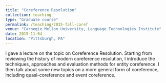```yaml
---
title: "Coreference Resolution"
collection: teaching
type: "Graduate course"
permalink: /teaching/2015-fall-coref
venue: "Carnegie Mellon University, Language Technologies Institute"
date: 2015-11-04
location: "Pittsburgh, PA"
---
```


I gave a lecture on the topic on Coreference Resolution. Starting from reviewing the history of modern coreference resolution, I introduce the techniques, approaches and evaluation methods for entity coreference. I then talk about some new topics on a more general form of coreference, including quasi-coreference and event coreference. 

